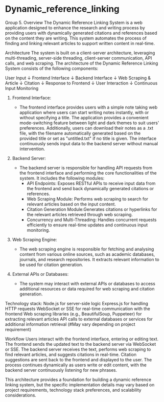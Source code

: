 # Dynamic_reference_linking
Group 5.
Overview
The Dynamic Reference Linking System is a web application designed to enhance the research and writing process by providing users with dynamically generated citations and references based on the content they are writing. This system automates the process of finding and linking relevant articles to support written content in real-time.

Architecture
The system is built on a client-server architecture, leveraging multi-threading, server-side threading, client-server communication, API calls, and web scraping.
The architecture of the Dynamic Reference Linking System consists of the following components:

User Input
↓
Frontend Interface
↓
Backend Interface
↓
Web Scraping & Article
↓
Citation
↓
Response to Frontend
↓
User Interaction
↓
Continuous Input Monitoring

1. Frontend Interface:
   - The frontend interface provides users with a simple note taking web application where users can start writing notes instantly, with or without specifying a title. The application provides a convenient mode-switching feature between light and dark themes to suit users' preferences. Additionally, users can download their notes as a .txt file, with the filename automatically generated based on the provided title or set as "untitled.txt" if no title is given. The interface continuously sends input data to the backend server without manual intervention.

2. Backend Server:
   - The backend server is responsible for handling API requests from the frontend interface and performing the core functionalities of the system. It includes the following modules:
     - API Endpoints: Exposes RESTful APIs to receive input data from the frontend and send back dynamically generated citations or references.
     - Web Scraping Module: Performs web scraping to search for relevant articles based on the input content.
     - Citation Generation Module:Generates citations or hyperlinks for the relevant articles retrieved through web scraping.
     - Concurrency and Multi-Threading: Handles concurrent requests efficiently to ensure real-time updates and continuous input monitoring.

3. Web Scraping Engine:
   - The web scraping engine is responsible for fetching and analysing content from various online sources, such as academic databases, journals, and research repositories. It extracts relevant information to be used for citation generation.

4. External APIs or Databases:
   - The system may interact with external APIs or databases to access additional resources or data required for web scraping and citation generation.

Technology stack:
Node.js for server-side logic
Express.js for handling HTTP requests
WebSocket or SSE for real-time communication with the frontend
Web scraping libraries (e.g., BeautifulSoup, Puppeteer) for extracting relevant articles
API calls to external databases or services for additional information retrieval
(#May vary depending on project requirement)

Workflow
Users interact with the frontend interface, entering or editing text.
The frontend sends the updated text to the backend server via WebSocket or SSE.
The backend server receives the text, performs web scraping to find relevant articles, and suggests citations in real-time.
Citation suggestions are sent back to the frontend and displayed to the user.
The process continues dynamically as users write or edit content, with the backend server continuously listening for new phrases.

This architecture provides a foundation for building a dynamic reference linking system, but the specific implementation details may vary based on project requirements, technology stack preferences, and scalability considerations.
